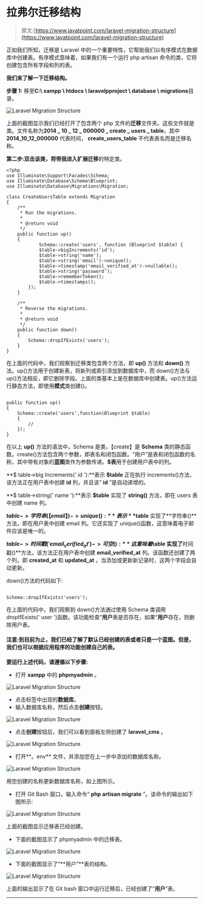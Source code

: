 # 拉弗尔迁移结构

> 原文:[https://www.javatpoint.com/laravel-migration-structure](https://www.javatpoint.com/laravel-migration-structure)

正如我们所知，迁移是 Laravel 中的一个重要特性，它帮助我们以有序模式在数据库中创建表。有序模式意味着，如果我们有一个运行 php artisan 命令的类，它将创建包含所有字段和列的表。

**我们来了解一下迁移结构。**

**步骤 1:** 移至**C:\ xampp \ htdocs \ laravelpproject \ database \ migrations**目录。

![Laravel Migration Structure](../Images/8d136e49e96ed9738b0747d97137b5d8.png)

上面的截图显示我们已经打开了包含两个 php 文件的**迁移**文件夹。这些文件就是类。文件名称为**2014 _ 10 _ 12 _ 000000 _ create _ users _ table**，其中 **2014_10_12_000000** 代表时间， **create_users_table** 不代表表名而是迁移名称。

**第二步:**双击该类，将带我进入扩展**迁移**的特定类。

```
<?php
use Illuminate\Support\Facades\Schema;
use Illuminate\Database\Schema\Blueprint;
use Illuminate\Database\Migrations\Migration;

class CreateUsersTable extends Migration
{
    /**
     * Run the migrations.
     *
     * @return void
     */
    public function up()
    {
            Schema::create('users', function (Blueprint $table) {
            $table->bigIncrements('id');
            $table->string('name');
            $table->string('email')->unique();
            $table->timestamp('email_verified_at')->nullable();
            $table->string('password');
            $table->rememberToken();
            $table->timestamps();
        });
    }

    /**
     * Reverse the migrations.
     *
     * @return void
     */
    public function down()
    {
        Schema::dropIfExists('users');
    }
}

```

在上面的代码中，我们观察到迁移类包含两个方法，即 **up()** 方法和 **down()** 方法。up()方法用于创建新表，将新列或索引添加到数据库中，而 down()方法与 up()方法相反，即它删除字段。上面的类基本上是在数据库中创建表。up()方法运行静态方法，即使用**模式**类创建()。

```

public function up()
{
    Schema::create('users',function(Blueprint $table)
    {
        //
    });
}

```

在以上 **up()** 方法的语法中，Schema 是类，【create】是 **Schema** 类的静态函数。create()方法包含两个参数，即表名和闭包函数。“用户”是表和闭包函数的名称，其中带有对象的**蓝图**类作为参数传递。**$表**用于创建用户表中的列。

**$ table->big Increments(' id '):**表示 **$table** 正在执行 increments()方法，该方法正在用户表中创建 **id** 列，并且该“ **id** ”是自动递增的。

**$ table->string(' name '):**表示 **$table** 实现了 **string()** 方法，即在 users 表中创建 name 列。

**$table- >字符串(【email】)->unique():**表示 **$table** 实现了**字符串()**方法，即在用户表中创建 email 列。它还实现了 unique()函数，这意味着电子邮件应该是唯一的。

**$table- >时间戳(' email_verified_at')- >可空():**这意味着$table 实现了**时间戳()**方法，该方法正在用户表中创建 **email_verified_at** 列。该函数还创建了两个列，即 **created_at** 和 **updated_at** ，当添加或更新新记录时，这两个字段会自动更新。

down()方法的代码如下:

```

Schema::dropIfExists('users');

```

在上面的代码中，我们观察到 down()方法通过使用 Schema 类调用 dropIfExists(' user ')函数。该功能检查“**用户**表是否存在，如果“**用户**存在，则删除用户表。

#### 注意:到目前为止，我们已经了解了默认已经创建的表或者只是一个蓝图。但是，我们也可以根据应用程序的功能创建自己的表。

**要运行上述代码，请遵循以下步骤:**

*   打开 **xampp** 中的 **phpmyadmin** 。

![Laravel Migration Structure](../Images/023366536dd25ad8efddf072240d114c.png)

*   点击标签中出现的**数据库**。
*   输入数据库名称，然后点击**创建**按钮。

![Laravel Migration Structure](../Images/4541bab5918b8baa57f3eaaa8f83b6cb.png)

*   点击**创建**按钮后，我们可以看到面板左侧创建了 **laravel_cms** 。

![Laravel Migration Structure](../Images/426177c4cdd5ffd4fe7b21a15a43d93e.png)

*   打开**。env** 文件，并添加您在上一步中添加的数据库名称。

![Laravel Migration Structure](../Images/d12c6b866766d3b30a399e239e353b94.png)

用您创建的名称更新数据库名称，如上图所示。

*   打开 Git Bash 窗口，输入命令“ **php artisan migrate** ”。该命令的输出如下图所示:

![Laravel Migration Structure](../Images/5ff8902034c5a87b15dab93be88f3421.png)

上面的截图显示迁移表已经创建。

*   下面的截图显示了 phpmyadmin 中的迁移表。

![Laravel Migration Structure](../Images/48da651b280b94042820547387ecc0e5.png)

*   下面的截图显示了“**用户”**表的结构。

![Laravel Migration Structure](../Images/7c4a0d6afa64ebd40f1cb54e75c0ec3d.png)

上面的输出显示了在 Git bash 窗口中运行迁移后，已经创建了“**用户**”表。

* * *
